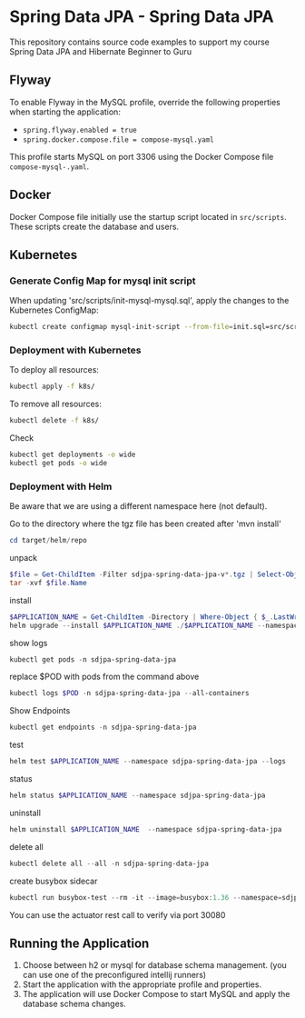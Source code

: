 # Spring Data JPA - Spring Data JPA

This repository contains source code examples to support my course Spring Data JPA and Hibernate Beginner to Guru

## Flyway

To enable Flyway in the MySQL profile, override the following properties when starting the application:
- `spring.flyway.enabled = true`
- `spring.docker.compose.file = compose-mysql.yaml`

This profile starts MySQL on port 3306 using the Docker Compose file `compose-mysql-.yaml`.

## Docker

Docker Compose file initially use the startup script located in `src/scripts`. These scripts create the database and users.

## Kubernetes

### Generate Config Map for mysql init script

When updating 'src/scripts/init-mysql-mysql.sql', apply the changes to the Kubernetes ConfigMap:
```bash
kubectl create configmap mysql-init-script --from-file=init.sql=src/scripts/init-mysql.sql --dry-run=client -o yaml | Out-File -Encoding utf8 k8s/mysql-init-script-configmap.yaml
```

### Deployment with Kubernetes

To deploy all resources:
```bash
kubectl apply -f k8s/
```

To remove all resources:
```bash
kubectl delete -f k8s/
```

Check
```bash
kubectl get deployments -o wide
kubectl get pods -o wide
```

### Deployment with Helm

Be aware that we are using a different namespace here (not default).

Go to the directory where the tgz file has been created after 'mvn install'
```powershell
cd target/helm/repo
```

unpack
```powershell
$file = Get-ChildItem -Filter sdjpa-spring-data-jpa-v*.tgz | Select-Object -First 1
tar -xvf $file.Name
```

install
```powershell
$APPLICATION_NAME = Get-ChildItem -Directory | Where-Object { $_.LastWriteTime -ge $file.LastWriteTime } | Select-Object -ExpandProperty Name
helm upgrade --install $APPLICATION_NAME ./$APPLICATION_NAME --namespace sdjpa-spring-data-jpa --create-namespace --wait --timeout 5m --debug
```

show logs
```powershell
kubectl get pods -n sdjpa-spring-data-jpa
```

replace $POD with pods from the command above
```powershell
kubectl logs $POD -n sdjpa-spring-data-jpa --all-containers
```

Show Endpoints
```powershell
kubectl get endpoints -n sdjpa-spring-data-jpa
```

test
```powershell
helm test $APPLICATION_NAME --namespace sdjpa-spring-data-jpa --logs
```

status
```powershell
helm status $APPLICATION_NAME --namespace sdjpa-spring-data-jpa
```

uninstall
```powershell
helm uninstall $APPLICATION_NAME  --namespace sdjpa-spring-data-jpa
```

delete all
```powershell
kubectl delete all --all -n sdjpa-spring-data-jpa
```

create busybox sidecar
```powershell
kubectl run busybox-test --rm -it --image=busybox:1.36 --namespace=sdjpa-spring-data-jpa --command -- sh
```

You can use the actuator rest call to verify via port 30080

## Running the Application
1. Choose between h2 or mysql for database schema management. (you can use one of the preconfigured intellij runners)
2. Start the application with the appropriate profile and properties.
3. The application will use Docker Compose to start MySQL and apply the database schema changes.